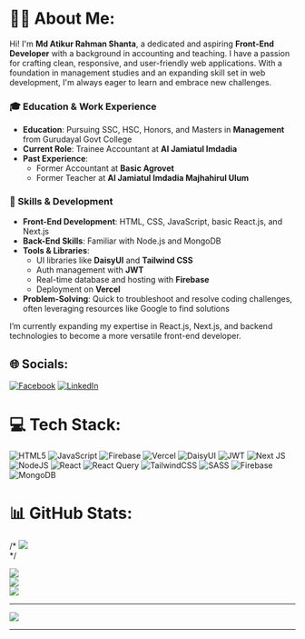 # 👨‍💻 About Me:
Hi! I'm **Md Atikur Rahman Shanta**, a dedicated and aspiring **Front-End Developer** with a background in accounting and teaching. I have a passion for crafting clean, responsive, and user-friendly web applications. With a foundation in management studies and an expanding skill set in web development, I'm always eager to learn and embrace new challenges.

### 🎓 Education & Work Experience
- **Education**: Pursuing SSC, HSC, Honors, and Masters in **Management** from Gurudayal Govt College
- **Current Role**: Trainee Accountant at **Al Jamiatul Imdadia**
- **Past Experience**:
  - Former Accountant at **Basic Agrovet**
  - Former Teacher at **Al Jamiatul Imdadia Majhahirul Ulum**

### 🚀 Skills & Development
- **Front-End Development**: HTML, CSS, JavaScript, basic React.js, and Next.js
- **Back-End Skills**: Familiar with Node.js and MongoDB
- **Tools & Libraries**: 
  - UI libraries like **DaisyUI** and **Tailwind CSS**
  - Auth management with **JWT**
  - Real-time database and hosting with **Firebase**
  - Deployment on **Vercel**
- **Problem-Solving**: Quick to troubleshoot and resolve coding challenges, often leveraging resources like Google to find solutions

I’m currently expanding my expertise in React.js, Next.js, and backend technologies to become a more versatile front-end developer.

## 🌐 Socials:
[![Facebook](https://img.shields.io/badge/Facebook-%231877F2.svg?logo=Facebook&logoColor=white)](https://facebook.com/atik.ahmed.75054) [![LinkedIn](https://img.shields.io/badge/LinkedIn-%230077B5.svg?logo=linkedin&logoColor=white)](https://linkedin.com/in/md-atikur-rahman-shanta-88a182241) 

# 💻 Tech Stack:
![HTML5](https://img.shields.io/badge/html5-%23E34F26.svg?style=for-the-badge&logo=html5&logoColor=white) 
![JavaScript](https://img.shields.io/badge/javascript-%23323330.svg?style=for-the-badge&logo=javascript&logoColor=%23F7DF1E) 
![Firebase](https://img.shields.io/badge/firebase-%23039BE5.svg?style=for-the-badge&logo=firebase&logoColor=white) 
![Vercel](https://img.shields.io/badge/vercel-%23000000.svg?style=for-the-badge&logo=vercel&logoColor=white) 
![DaisyUI](https://img.shields.io/badge/daisyui-5A0EF8?style=for-the-badge&logo=daisyui&logoColor=white) 
![JWT](https://img.shields.io/badge/JWT-black?style=for-the-badge&logo=JSON%20web%20tokens) 
![Next JS](https://img.shields.io/badge/Next-black?style=for-the-badge&logo=next.js&logoColor=white) 
![NodeJS](https://img.shields.io/badge/node.js-6DA55F?style=for-the-badge&logo=node.js&logoColor=white) 
![React](https://img.shields.io/badge/react-%2320232a.svg?style=for-the-badge&logo=react&logoColor=%2361DAFB) 
![React Query](https://img.shields.io/badge/-React%20Query-FF4154?style=for-the-badge&logo=react%20query&logoColor=white) 
![TailwindCSS](https://img.shields.io/badge/tailwindcss-%2338B2AC.svg?style=for-the-badge&logo=tailwind-css&logoColor=white) 
![SASS](https://img.shields.io/badge/SASS-hotpink.svg?style=for-the-badge&logo=SASS&logoColor=white) 
![Firebase](https://img.shields.io/badge/firebase-a08021?style=for-the-badge&logo=firebase&logoColor=ffcd34) 
![MongoDB](https://img.shields.io/badge/MongoDB-%234ea94b.svg?style=for-the-badge&logo=mongodb&logoColor=white)

# 📊 GitHub Stats:
/* ![](https://github-readme-stats.vercel.app/api?username=atik2788&theme=dark&hide_border=false&include_all_commits=false&count_private=true&bg_color=000000)<br/> */

![](https://github-readme-stats.vercel.app/api?username=atik2788&theme=dark&hide_border=false&include_all_commits=false&count_private=true&bg_color=000000&title_color=ff9429)<br/>
![](https://github-readme-streak-stats.herokuapp.com/?user=atik2788&theme=white&hide_border=false&bg_color=000000)<br/>
![](https://github-readme-stats.vercel.app/api/top-langs/?username=atik2788&theme=dark&hide_border=false&include_all_commits=false&count_private=true&layout=compact&bg_color=000000)

---

[![](https://visitcount.itsvg.in/api?id=atik2788&icon=0&color=0)](https://visitcount.itsvg.in)

---



<!-- Proudly created with GPRM ( https://gprm.itsvg.in ) -->
